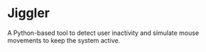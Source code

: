 # Jiggler
A Python-based tool to detect user inactivity and simulate mouse movements to keep the system active.
